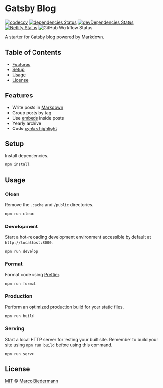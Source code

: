 # Gatsby Blog

[![codecov](https://img.shields.io/codecov/c/gh/marcobiedermann/gatsby-blog)](https://codecov.io/gh/marcobiedermann/gatsby-blog)
[![dependencies Status](https://img.shields.io/david/marcobiedermann/gatsby-blog)](https://david-dm.org/marcobiedermann/gatsby-blog)
[![devDependencies Status](https://img.shields.io/david/dev/marcobiedermann/gatsby-blog)](https://david-dm.org/marcobiedermann/gatsby-blog?type=dev)
[![Netlify Status](https://api.netlify.com/api/v1/badges/e48fac14-ddb2-4848-9373-75c6501ac91e/deploy-status)](https://app.netlify.com/sites/marcobiedermann-gatsby-blog/deploys)
![GitHub Workflow Status](https://img.shields.io/github/workflow/status/marcobiedermann/gatsby-blog/CI)

A starter for [Gatsby](https://www.gatsbyjs.com/) blog powered by Markdown.

## Table of Contents

- [Features](#features)
- [Setup](#setup)
- [Usage](#usage)
- [License](#license)

## Features

- Write posts in [Markdown](https://en.wikipedia.org/wiki/Markdown)
- Group posts by tag
- Use [embeds](https://github.com/MichaelDeBoey/gatsby-remark-embedder) inside posts
- Yearly archive
- Code [syntax highlight](https://prismjs.com/)

## Setup

Install dependencies.

```sh
npm install
```

## Usage

### Clean

Remove the `.cache` and `/public` directories.

```sh
npm run clean
```

### Development

Start a hot-reloading development environment accessible by default at `http://localhost:8000`.

```sh
npm run develop
```

### Format

Format code using [Prettier](https://prettier.io/).

```sh
npm run format
```

### Production

Perform an optimized production build for your static files.

```sh
npm run build
```

### Serving

Start a local HTTP server for testing your built site. Remember to build your site using `npm run build` before using this command.

```sh
npm run serve
```

## License

[MIT](LICENSE) © [Marco Biedermann](https://github.com/marcobiedermann)
